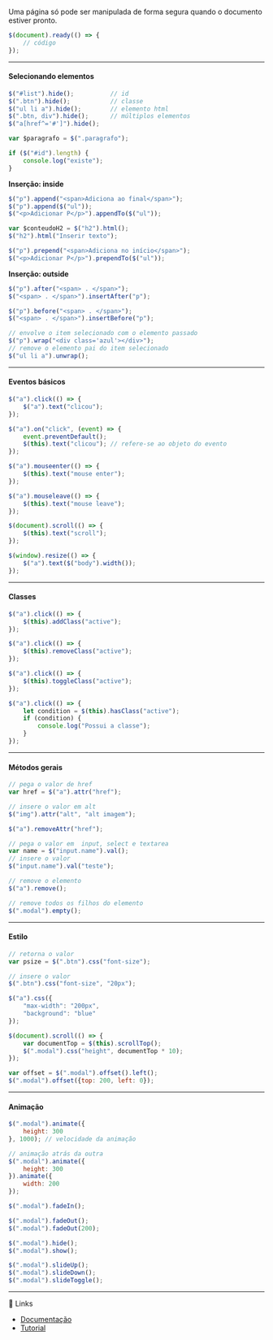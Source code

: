 Uma página só pode ser manipulada de forma segura quando o documento estiver pronto. 

```js
$(document).ready(() => {
    // código
});
```

---

#### Selecionando elementos

```js
$("#list").hide();          // id
$(".btn").hide();           // classe
$("ul li a").hide();        // elemento html
$(".btn, div").hide();      // múltiplos elementos
$("a[href^='#']").hide(); 
```

```js
var $paragrafo = $(".paragrafo");
```

```js
if ($("#id").length) {
    console.log("existe");
}
```

**Inserção: inside**

```js
$("p").append("<span>Adiciona ao final</span>");
$("p").append($("ul"));
$("<p>Adicionar P</p>").appendTo($("ul"));

var $conteudoH2 = $("h2").html();
$("h2").html("Inserir texto");

$("p").prepend("<span>Adiciona no início</span>");
$("<p>Adicionar P</p>").prependTo($("ul"));
```

**Inserção: outside**

```js
$("p").after("<span> . </span>");
$("<span> . </span>").insertAfter("p");

$("p").before("<span> . </span>");
$("<span> . </span>").insertBefore("p");

// envolve o item selecionado com o elemento passado
$("p").wrap("<div class='azul'></div>");
// remove o elemento pai do item selecionado  
$("ul li a").unwrap(); 
```

---

#### Eventos básicos

```js
$("a").click(() => {
    $("a").text("clicou");
});

$("a").on("click", (event) => {
    event.preventDefault();
    $(this).text("clicou"); // refere-se ao objeto do evento
});

$("a").mouseenter(() => {
    $(this).text("mouse enter");
});

$("a").mouseleave(() => {
    $(this).text("mouse leave");
});

$(document).scroll(() => {
    $(this).text("scroll");
});

$(window).resize(() => {
    $("a").text($("body").width());
});
```

---

#### Classes

```js
$("a").click(() => {
    $(this).addClass("active");
});

$("a").click(() => {
    $(this).removeClass("active");
});

$("a").click(() => {
    $(this).toggleClass("active");
});

$("a").click(() => {
    let condition = $(this).hasClass("active");
    if (condition) {
        console.log("Possui a classe");
    }
});
```

---

#### Métodos gerais

```js
// pega o valor de href
var href = $("a").attr("href"); 

// insere o valor em alt
$("img").attr("alt", "alt imagem"); 

$("a").removeAttr("href");

// pega o valor em  input, select e textarea
var name = $("input.name").val(); 
// insere o valor
$("input.name").val("teste"); 

// remove o elemento
$("a").remove(); 

// remove todos os filhos do elemento
$(".modal").empty(); 
```

---

#### Estilo 

```js
// retorna o valor
var psize = $(".btn").css("font-size");

// insere o valor 
$(".btn").css("font-size", "20px");

$("a").css({
    "max-width": "200px",
    "background": "blue"
});

$(document).scroll(() => {
    var documentTop = $(this).scrollTop();
    $(".modal").css("height", documentTop * 10);
});

var offset = $(".modal").offset().left();
$(".modal").offset({top: 200, left: 0});
```

---

#### Animação

```js
$(".modal").animate({
    height: 300
}, 1000); // velocidade da animação

// animação atrás da outra
$(".modal").animate({
    height: 300
}).animate({
    width: 200
});

$(".modal").fadeIn();

$(".modal").fadeOut();
$(".modal").fadeOut(200);

$(".modal").hide();
$(".modal").show();

$(".modal").slideUp();
$(".modal").slideDown();
$(".modal").slideToggle();
```

---

🔗 Links
* [Documentação](https://api.jquery.com)   
* [Tutorial](https://learn.jquery.com) 
